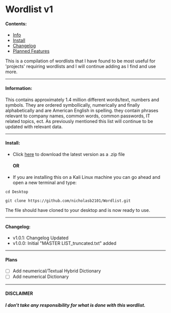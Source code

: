 # __Wordlist v1__
#### Contents:
- [Info](#Info:)
- [Install](#Install:)
- [Changelog](#Changelog:)
- [Planned Features](#Plans:)

This is a compilation of wordlists that I have found to be most useful for 'projects' requiring wordlists and I will continue adding as I find and use more.

---
#### Information:
This contains approximately 1.4 million different words/text, numbers and symbols. They are ordered symbollically, numerically and finally alphabetically and are American English in spelling. they contain phrases relevant to company names, common words, common passwords, IT related topics, ect. As previously mentioned this list will continue to be updated with relevant data.

---
#### Install:
- Click [here](https://github.com/nicholasb2101/Wordlist.git) to download the latest version as a .zip file
   #### OR
- If you are installing this on a Kali Linux machine you can go ahead and open a new terminal and type:
```
cd Desktop

git clone https://github.com/nicholasb2101/Wordlist.git
```
The file should have cloned to your desktop and is now ready to use.

---
#### Changelog:
- v1.0.1: Changelog Updated
- v1.0.0: Initial "MASTER LIST_truncated.txt" added

---
#### Plans

-  [ ] Add neumerical/Textual Hybrid Dictionary
-  [ ] Add neumerical Dictionary 

---

#### DISCLAIMER
###### __I don't take any responsibility for what is done with this wordlist.__ 
